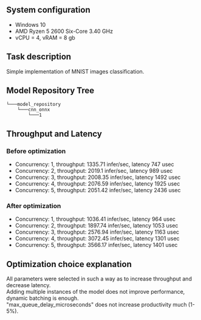 ## System configuration

- Windows 10
- AMD Ryzen 5 2600 Six-Core 3.40 GHz
- vCPU = 4, vRAM = 8 gb

## Task description

Simple implementation of MNIST images classification.

## Model Repository Tree

```
└───model_repository
    └───cnn_onnx
        └───1
```

## Throughput and Latency

### Before optimization

- Concurrency: 1, throughput: 1335.71 infer/sec, latency 747 usec
- Concurrency: 2, throughput: 2019.1 infer/sec, latency 989 usec
- Concurrency: 3, throughput: 2008.35 infer/sec, latency 1492 usec
- Concurrency: 4, throughput: 2076.59 infer/sec, latency 1925 usec
- Concurrency: 5, throughput: 2051.42 infer/sec, latency 2436 usec

### After optimization

- Concurrency: 1, throughput: 1036.41 infer/sec, latency 964 usec
- Concurrency: 2, throughput: 1897.74 infer/sec, latency 1053 usec
- Concurrency: 3, throughput: 2576.94 infer/sec, latency 1163 usec
- Concurrency: 4, throughput: 3072.45 infer/sec, latency 1301 usec
- Concurrency: 5, throughput: 3566.17 infer/sec, latency 1401 usec

## Optimization choice explanation

All parameters were selected in such a way as to increase throughput and decrease latency.<br>
Adding multiple instances of the model does not improve performance, dynamic batching is enough.<br>
"max_queue_delay_microseconds" does not increase productivity much (1-5%).
